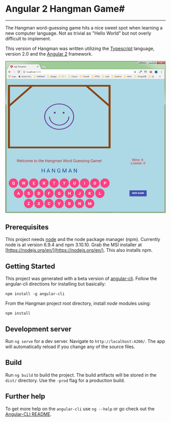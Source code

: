 # Angular 2 Hangman Game#

----------

The Hangman word-guessing game hits a nice sweet spot when learning a new computer language. Not as trivial as "Hello World" but not overly difficult to implement.

This version of Hangman was written utilizing the [Typescript](https://www.typescriptlang.org/) language, version 2.0 and the [Angular 2](https://angular.io/) framework.      

![window view](https://github.com/ROpsal/ng2-hangman/blob/master/images/window.png)

## Prerequisites

This project needs [node](https://nodejs.org/en/) and the node package manager (npm).  Currently node is at version 6.9.4 and npm 3.10.10. Grab the MSI installer at [https://nodejs.org/en/](https://nodejs.org/en/). This also installs npm.

## Getting Started

This project was generated with a beta version of [angular-cli](https://github.com/angular/angular-cli).  Follow the angular-cli directions for installing but basically:

	npm install -g angular-cli

From the Hangman project root directory, install *node* modules using:
	
	npm install  

## Development server
Run `ng serve` for a dev server. Navigate to `http://localhost:4200/`. The app will automatically reload if you change any of the source files.

## Build

Run `ng build` to build the project. The build artifacts will be stored in the `dist/` directory. Use the `-prod` flag for a production build.

## Further help

To get more help on the `angular-cli` use `ng --help` or go check out the [Angular-CLI README](https://github.com/angular/angular-cli/blob/master/README.md).

